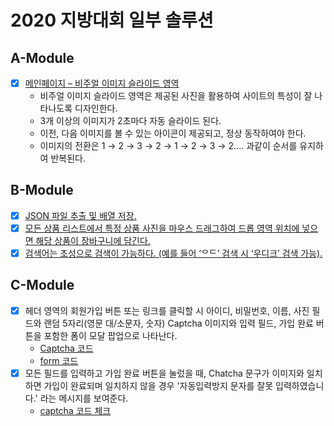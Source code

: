# 2020 지방대회 일부 솔루션

## A-Module

- [X] [메인페이지 – 비주얼 이미지 슬라이드 영역](./A-Module/1.html)
  - 비주얼 이미지 슬라이드 영역은 제공된 사진을 활용하여 사이트의 특성이 잘 나타나도록 디자인한다.
  - 3개 이상의 이미지가 2초마다 자동 슬라이드 된다.
  - 이전, 다음 이미지를 볼 수 있는 아이콘이 제공되고, 정상 동작하여야 한다.
  - 이미지의 전환은 1 → 2 → 3 → 2 → 1 → 2 → 3 → 2.... 과같이 순서를 유지하여 반복된다.

## B-Module

- [X] [JSON 파일 추출 및 배열 저장.](./B-Module/1.html)
- [X] [모든 상품 리스트에서 특정 상품 사진을 마우스 드래그하여 드롭 영역 위치에 넣으면 해당 상품이 장바구니에 담긴다.](./B-Module/2.html)
- [X] [검색어는 초성으로 검색이 가능하다. (예를 들어 ‘ᄋᄃ’ 검색 시 ‘우디크’ 검색 가능).](./B-Module/3.html)

## C-Module

- [X] 헤더 영역의 회원가입 버튼 또는 링크를 클릭할 시 아이디, 비밀번호, 이름, 사진 필드와 랜덤 5자리(영문 대/소문자, 숫자) Captcha 이미지와 입력 필드, 가입 완료 버튼을 포함한 폼이 모달 팝업으로 나타난다.
  - [Captcha 코드](./C-Module/captcha.php)
  - [form 코드](./C-Module/1.php)
- [X] 모든 필드를 입력하고 가입 완료 버튼을 눌렀을 때, Chatcha 문구가 이미지와 일치하면 가입이 완료되며 일치하지 않을 경우 '자동입력방지 문자를 잘못 입력하였습니다.' 라는 메시지를 보여준다.
  - [captcha 코드 체크](./C-Module/2.php)
